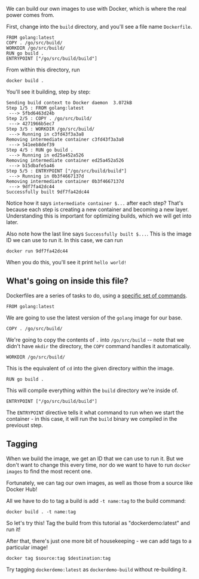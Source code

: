We can build our own images to use with Docker, which is where the real power comes from.

First, change into the `build` directory, and you'll see a file name `Dockerfile`.

```
FROM golang:latest
COPY . /go/src/build/
WORKDIR /go/src/build/
RUN go build .
ENTRYPOINT ["/go/src/build/build"]
```

From within this directory, run 
```
docker build .
```

You'll see it building, step by step:
```
Sending build context to Docker daemon  3.072kB
Step 1/5 : FROM golang:latest
 ---> 5fbd6463d24b
Step 2/5 : COPY . /go/src/build/
 ---> 4271966b5ec7
Step 3/5 : WORKDIR /go/src/build/
 ---> Running in c3fd43f3a3a8
Removing intermediate container c3fd43f3a3a8
 ---> 541eeb8def39
Step 4/5 : RUN go build .
 ---> Running in ed25a452a526
Removing intermediate container ed25a452a526
 ---> b15dbafe5a46
Step 5/5 : ENTRYPOINT ["/go/src/build/build"]
 ---> Running in 0b3f4667137d
Removing intermediate container 0b3f4667137d
 ---> 9df7fa42dc44
Successfully built 9df7fa42dc44
```

Notice how it says `intermediate container $...` after each step?  That's because each step is creating a new container
and becoming a new layer.  Understanding this is important for optimizing builds, which we will get into later.

Also note how the last line says `Successfully built $...`.  This is the image ID we can use to run it.  In this case,
we can run
```
docker run 9df7fa42dc44 
```

When you do this, you'll see it print `hello world!`

## What's going on inside this file?
Dockerfiles are a series of tasks to do, using a 
[specific set of commands](https://kapeli.com/cheat_sheets/Dockerfile.docset/Contents/Resources/Documents/index).

```
FROM golang:latest
```
We are going to use the latest version of the `golang` image for our base.

```
COPY . /go/src/build/
```
We're going to copy the contents of `.` into `/go/src/build` -- note that we didn't have `mkdir` the directory, the
`COPY` command handles it automatically.

```
WORKDIR /go/src/build/
```
This is the equivalent of `cd` into the given directory within the image.

```
RUN go build .
```
This will compile everything within the `build` directory we're inside of.

```
ENTRYPOINT ["/go/src/build/build"]
```
The `ENTRYPOINT` directive tells it what command to run when we start the container - in this case, it will run the
`build` binary we compiled in the previoust step.

## Tagging
When we build the image, we get an ID that we can use to run it.  But we don't want to change this every time, nor do we
want to have to run `docker images` to find the most recent one.

Fortunately, we can tag our own images, as well as those from a source like Docker Hub!

All we have to do to tag a build is add `-t name:tag` to the build command:
```
docker build . -t name:tag
```

So let's try this!  Tag the build from this tutorial as "dockerdemo:latest" and run it!

After that, there's just one more bit of housekeeping - we can add tags to a particular image!

```
docker tag $source:tag $destination:tag
```

Try tagging `dockerdemo:latest` as `dockerdemo-build` without re-building it.